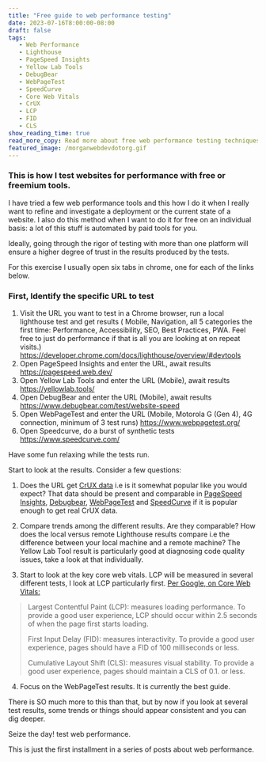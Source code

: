 ```yaml
---
title: "Free guide to web performance testing"
date: 2023-07-16T8:00:00-08:00
draft: false
tags: 
   - Web Performance
   - Lighthouse
   - PageSpeed Insights
   - Yellow Lab Tools
   - DebugBear
   - WebPageTest
   - SpeedCurve
   - Core Web Vitals
   - CrUX
   - LCP
   - FID
   - CLS
show_reading_time: true
read_more_copy: Read more about free web performance testing techniques...
featured_image: /morganwebdevdotorg.gif
---
```


### This is how I test websites for performance with free or freemium tools. 

I have tried a few web performance tools and this how I do it when I really want to refine and investigate a deployment or the current state of a website. I also do this method when I want to do it for free on an individual basis: a lot of this stuff is automated by paid tools for you.

Ideally, going through the rigor of testing with more than one platform will ensure a higher degree of trust in the results produced by the tests. 

For this exercise I usually open six tabs in chrome, one for each of the links below.

### First, Identify the specific URL to test

1. Visit the URL you want to test in a Chrome browser, run a local lighthouse test and get results ( Mobile, Navigation, all 5 categories the first time: Performance, Accessibility, SEO, Best Practices, PWA. Feel free to just do performance if that is all you are looking at on repeat visits.)
https://developer.chrome.com/docs/lighthouse/overview/#devtools
2. Open PageSpeed Insights and enter the URL, await results
https://pagespeed.web.dev/
3. Open Yellow Lab Tools and enter the URL (Mobile), await results
https://yellowlab.tools/
4. Open DebugBear and enter the URL (Mobile), await results
https://www.debugbear.com/test/website-speed
5. Open WebPageTest and enter the URL (Mobile, Motorola G (Gen 4), 4G connection, minimum of 3 test runs)
https://www.webpagetest.org/
6. Open Speedcurve, do a burst of synthetic tests
https://www.speedcurve.com/

Have some fun relaxing while the tests run.

Start to look at the results. Consider a few questions:

1. Does the URL get [CrUX data](https://developer.chrome.com/docs/crux/about/) i.e is it somewhat popular like you would expect? That data should be present and comparable in [PageSpeed Insights](https://pagespeed.web.dev/), [Debugbear](https://www.debugbear.com/test/website-speed), [WebPageTest](https://www.webpagetest.org/) and [SpeedCurve](https://www.speedcurve.com/) if it is popular enough to get real CrUX data.

2. Compare trends among the different results. Are they comparable? How does the local versus remote Lighthouse results compare i.e the difference between your local machine and a remote machine? The Yellow Lab Tool result is particularly good at diagnosing code quality issues, take a look at that individually.

3. Start to look at the key core web vitals. LCP will be measured in several different tests, I look at LCP particularly first. [Per Google, on Core Web Vitals:](https://web.dev/vitals/)

> Largest Contentful Paint (LCP): measures loading performance. To provide a good user experience, LCP should occur within 2.5 seconds of when the page first starts loading.
>
> First Input Delay (FID): measures interactivity. To provide a good user experience, pages should have a FID of 100 milliseconds or less.
>
> Cumulative Layout Shift (CLS): measures visual stability. To provide a good user experience, pages should maintain a CLS of 0.1. or less.

4. Focus on the WebPageTest results. It is currently the best guide. 

There is SO much more to this than that, but by now if you look at several test results, some trends or things should appear consistent and you can dig deeper.

Seize the day! test web performance.

This is just the first installment in a series of posts about web performance. 